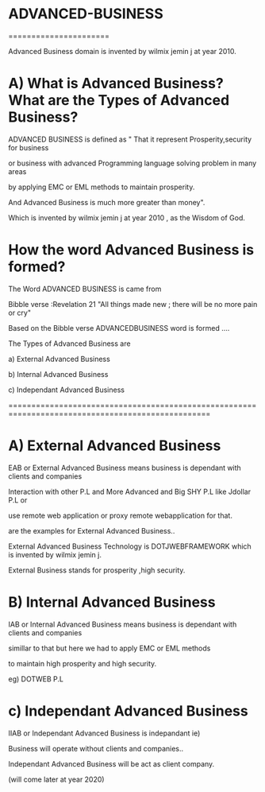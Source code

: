 # ADVANCED-BUSINESS
======================


Advanced  Business domain  is  invented  by  wilmix jemin j  at  year  2010. 



A) What  is  Advanced Business?  What  are  the  Types of Advanced Business?
==============================================================================

ADVANCED BUSINESS  is defined  as " That  it represent  Prosperity,security for business

or  business  with advanced  Programming  language solving  problem in many areas

by  applying EMC or  EML methods  to  maintain prosperity.

And  Advanced  Business  is much more  greater  than money".

Which   is  invented  by  wilmix jemin j  at  year  2010 ,  as  the  Wisdom  of  God.


How   the  word   Advanced  Business   is  formed?
=====================================================

The  Word   ADVANCED BUSINESS   is   came   from  

Bibble verse :Revelation  21  "All  things   made  new   ;  there  will be no more  pain  or cry"


Based   on  the  Bibble  verse   ADVANCEDBUSINESS word   is  formed  ....


The  Types of Advanced Business  are


a)  External Advanced  Business

b) Internal Advanced Business 

c) Independant  Advanced  Business

==================================================================================================



A) External  Advanced  Business
===============================

EAB or  External  Advanced  Business means  business  is  dependant  with clients  and companies

Interaction  with other  P.L  and  More  Advanced  and Big SHY P.L like  Jdollar P.L or 


 use  remote web  application or  proxy  remote webapplication for  that.



are  the  examples  for  External  Advanced Business..

External  Advanced Business  Technology  is DOTJWEBFRAMEWORK  which is  invented  by  wilmix jemin j.


External  Business stands   for  prosperity ,high  security.



B) Internal  Advanced Business
===============================

IAB or Internal  Advanced Business  means  business  is  dependant  with clients  and companies

simillar  to that  but   here  we had to apply  EMC or  EML methods

to maintain  high prosperity  and  high security.

eg) DOTWEB P.L


c) Independant  Advanced  Business
===================================


IIAB or Independant  Advanced  Business  is  indepandant  ie)


Business  will  operate   without clients  and  companies..


Independant  Advanced Business  will be  act  as client  company.


(will   come  later   at year  2020)
